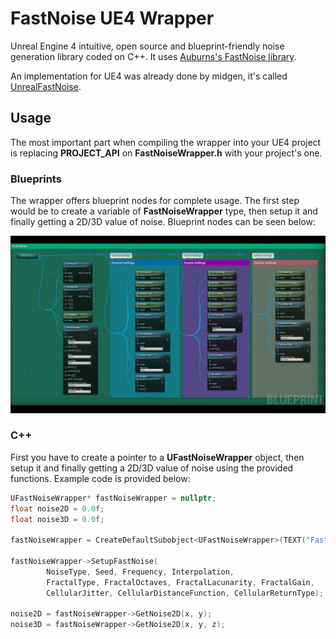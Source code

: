 # FastNoise UE4 Wrapper

Unreal Engine 4 intuitive, open source and blueprint-friendly noise generation library coded on C++. It uses [Auburns's FastNoise library](https://github.com/Auburns/FastNoise).

An implementation for UE4 was already done by midgen, it's called [UnrealFastNoise](https://github.com/midgen/UnrealFastNoise).

## Usage

The most important part when compiling the wrapper into your UE4 project is replacing **PROJECT_API** on **FastNoiseWrapper.h** with your project's one.

### Blueprints

The wrapper offers blueprint nodes for complete usage. The first step would be to create a variable of **FastNoiseWrapper** type, then setup it and finally getting a 2D/3D value of noise. Blueprint nodes can be seen below: 

![FastNoise wrapper blueprint nodes](https://github.com/Rockam/FastNoise-UE4-Wrapper/blob/master/Blueprint_nodes.JPG "FastNoise wrapper blueprint nodes")

### C++ 

First you have to create a pointer to a **UFastNoiseWrapper** object, then setup it and finally getting a 2D/3D value of noise using the provided functions. Example code is provided below:

```cpp
UFastNoiseWrapper* fastNoiseWrapper = nullptr;
float noise2D = 0.0f;
float noise3D = 0.0f;

fastNoiseWrapper = CreateDefaultSubobject<UFastNoiseWrapper>(TEXT("FastNoiseWrapper"));

fastNoiseWrapper->SetupFastNoise(
		NoiseType, Seed, Frequency, Interpolation,
		FractalType, FractalOctaves, FractalLacunarity, FractalGain,
		CellularJitter, CellularDistanceFunction, CellularReturnType);

noise2D = fastNoiseWrapper->GetNoise2D(x, y);
noise3D = fastNoiseWrapper->GetNoise2D(x, y, z);
```
